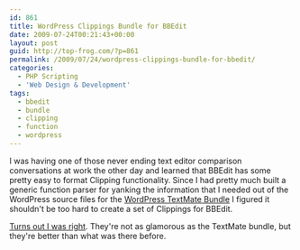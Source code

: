 ```yaml
---
id: 861
title: WordPress Clippings Bundle for BBEdit
date: 2009-07-24T00:21:43+00:00
layout: post
guid: http://top-frog.com/?p=861
permalink: /2009/07/24/wordpress-clippings-bundle-for-bbedit/
categories:
  - PHP Scripting
  - 'Web Design & Development'
tags:
  - bbedit
  - bundle
  - clipping
  - function
  - wordpress
---
```

I was having one of those never ending text editor comparison conversations at work the other day and learned that BBEdit has some pretty easy to format Clipping functionality. Since I had pretty much built a generic function parser for yanking the information that I needed out of the WordPress source files for the [WordPress TextMate Bundle](http://top-frog.com/projects/wordpress-textmate-bundle/) I figured it shouldn't be too hard to create a set of Clippings for BBEdit.

[Turns out I was right](http://top-frog.com/projects/wordpress-clippings-for-bbedit/). They're not as glamorous as the TextMate bundle, but they're better than what was there before.